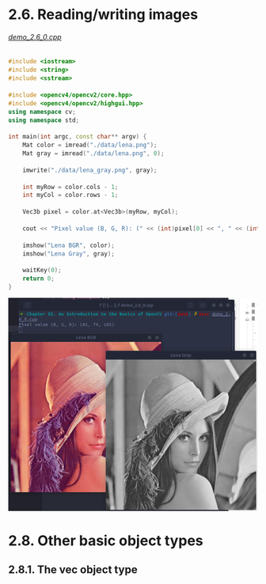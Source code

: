 # 2.6. Reading/writing images
###### [demo_2.6_0.cpp](demo_2.6_0.cpp)
```cpp
#include <iostream>
#include <string>
#include <sstream>

#include <opencv4/opencv2/core.hpp>
#include <opencv4/opencv2/highgui.hpp>
using namespace cv;
using namespace std;

int main(int argc, const char** argv) {
    Mat color = imread("./data/lena.png");
    Mat gray = imread("./data/lena.png", 0);

    imwrite("./data/lena_gray.png", gray);

    int myRow = color.cols - 1;
    int myCol = color.rows - 1;

    Vec3b pixel = color.at<Vec3b>(myRow, myCol);

    cout << "Pixel value (B, G, R): (" << (int)pixel[0] << ", " << (int)pixel[1] << ", " << (int)pixel[2] << ")" << endl;

    imshow("Lena BGR", color);
    imshow("Lena Gray", gray);

    waitKey(0);
    return 0;
}
```
![](./images/02_00.png)

# 2.8. Other basic object types
## 2.8.1. The vec object type
